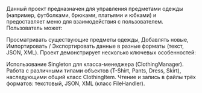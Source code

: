 Данный проект предназначен для управления предметами одежды (например, футболками, брюками, платьями и юбками) и предоставляет меню для взаимодействия с пользователем. Пользователь может:

Просматривать существующие предметы одежды,
Добавлять новые,
Импортировать / Экспортировать данные в разные форматы (текст, JSON, XML).
Проект демонстрирует несколько ключевых особенностей:

Использование Singleton для класса-менеджера (ClothingManager).
Работа с различными типами объектов (T-Shirt, Pants, Dress, Skirt), наследующими общий класс ClothingItem.
Чтение и запись в файлы трёх форматов: текстовый, JSON, XML (класс FileHandler).

